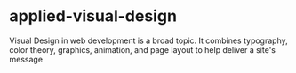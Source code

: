 # applied-visual-design
Visual Design in web development is a broad topic. It combines typography, color theory, graphics, animation, and page layout to help deliver a site's message
